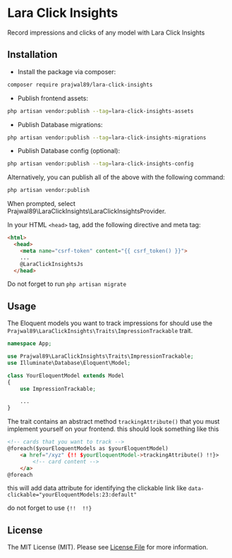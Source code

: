 # Lara Click Insights

Record impressions and clicks of any model with Lara Click Insights

## Installation

- Install the package via composer:

```bash
composer require prajwal89/lara-click-insights
```

- Publish frontend assets:

```bash
php artisan vendor:publish --tag=lara-click-insights-assets
```

- Publish Database migrations:

```bash
php artisan vendor:publish --tag=lara-click-insights-migrations
```

- Publish Database config (optional):

```bash
php artisan vendor:publish --tag=lara-click-insights-config
```

Alternatively, you can publish all of the above with the following command:

```bash
php artisan vendor:publish
```

When prompted, select Prajwal89\LaraClickInsights\LaraClickInsightsProvider.

In your HTML `<head>` tag, add the following directive and meta tag:

```html
<html>
  <head>
    <meta name="csrf-token" content="{{ csrf_token() }}">
    ...
    @LaraClickInsightsJs
  </head>
```

Do not forget to run `php artisan migrate`

## Usage

The Eloquent models you want to track impressions for should use the `Prajwal89\LaraClickInsights\Traits\ImpressionTrackable` trait.

```php
namespace App;

use Prajwal89\LaraClickInsights\Traits\ImpressionTrackable;
use Illuminate\Database\Eloquent\Model;

class YourEloquentModel extends Model
{
    use ImpressionTrackable;

    ...
}
```

The trait contains an abstract method `trackingAttribute()` that you must implement yourself on your frontend. this should look something like this

```html
<!-- cards that you want to track -->
@foreach($yourEloquentModels as $yourEloquentModel)
    <a href="/xyz" {!! $yourEloquentModel->trackingAttribute() !!}>
        <!-- card content -->
    </a>
@foreach
```

this will add data attribute for identifying the clickable link like `data-clickable="yourEloquentModels:23:default"`

do not forget to use `{!!  !!}`

<!-- ## Configuration

Below is the default configuration file contents for config/lara-click-insights.php:

```php
return [
    // Configuration options...
];
```

You can modify these options according to your needs. If you've published the configuration file, you can find it in your Laravel project's config directory. -->

## License

The MIT License (MIT). Please see [License File](LICENSE.MD) for more information.
